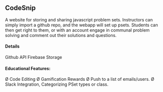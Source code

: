 ## CodeSnip

A website for storing and sharing javascript problem sets. Instructors can simply import a github repo, and the webapp will set up psets. Students can then get right to them, or with an account engage in communal problem solving and comment out their solutions and questions.

#### Details

Github API
Firebase Storage
 
#### Educational Features:
  Ø Code Editing
  Ø Gamification Rewards
  Ø Push to a list of emails/users.
  Ø Slack Integration, Categorizing PSet types or class. 
